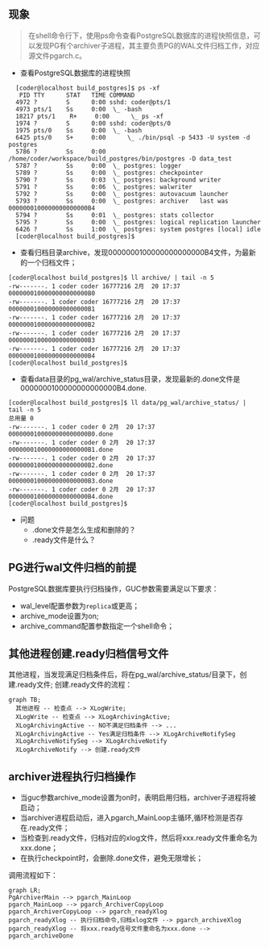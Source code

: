 ## 现象

> 在shell命令行下，使用ps命令查看PostgreSQL数据库的进程快照信息，可以发现PG有个archiver子进程，其主要负责PG的WAL文件归档工作，对应源文件pgarch.c。

- 查看PostgreSQL数据库的进程快照

```shell
  [coder@localhost build_postgres]$ ps -xf
   PID TTY      STAT   TIME COMMAND
  4972 ?        S      0:00 sshd: coder@pts/1
  4973 pts/1    Ss     0:00  \_ -bash
  18217 pts/1    R+     0:00      \_ ps -xf
  1974 ?        S      0:00 sshd: coder@pts/0
  1975 pts/0    Ss     0:00  \_ -bash
  6425 pts/0    S+     0:00      \_ ./bin/psql -p 5433 -U system -d postgres
  5786 ?        Ss     0:00 /home/coder/workspace/build_postgres/bin/postgres -D data_test
  5787 ?        Ss     0:00  \_ postgres: logger   
  5789 ?        Ss     0:00  \_ postgres: checkpointer   
  5790 ?        Ss     0:03  \_ postgres: background writer   
  5791 ?        Ss     0:06  \_ postgres: walwriter   
  5792 ?        Ss     0:00  \_ postgres: autovacuum launcher   
  5793 ?        Ss     0:00  \_ postgres: archiver   last was 0000000100000000000000B4
  5794 ?        Ss     0:01  \_ postgres: stats collector   
  5795 ?        Ss     0:00  \_ postgres: logical replication launcher   
  6426 ?        Ss     1:00  \_ postgres: system postgres [local] idle
  [coder@localhost build_postgres]$
```

- 查看归档目录archive，发现0000000100000000000000B4文件，为最新的一个归档文件；

```shell
[coder@localhost build_postgres]$ ll archive/ | tail -n 5
-rw-------. 1 coder coder 16777216 2月  20 17:37 0000000100000000000000B0
-rw-------. 1 coder coder 16777216 2月  20 17:37 0000000100000000000000B1
-rw-------. 1 coder coder 16777216 2月  20 17:37 0000000100000000000000B2
-rw-------. 1 coder coder 16777216 2月  20 17:37 0000000100000000000000B3
-rw-------. 1 coder coder 16777216 2月  20 17:37 0000000100000000000000B4
[coder@localhost build_postgres]$
```

- 查看data目录的pg_wal/archive_status目录，发现最新的.done文件是0000000100000000000000B4.done.

```
[coder@localhost build_postgres]$ ll data/pg_wal/archive_status/ | tail -n 5
总用量 0
-rw-------. 1 coder coder 0 2月  20 17:37 0000000100000000000000B0.done
-rw-------. 1 coder coder 0 2月  20 17:37 0000000100000000000000B1.done
-rw-------. 1 coder coder 0 2月  20 17:37 0000000100000000000000B2.done
-rw-------. 1 coder coder 0 2月  20 17:37 0000000100000000000000B3.done
-rw-------. 1 coder coder 0 2月  20 17:37 0000000100000000000000B4.done
[coder@localhost build_postgres]$
```

- 问题
  - .done文件是怎么生成和删除的？
  - .ready文件是什么？

## PG进行wal文件归档的前提

PostgreSQL数据库要执行归档操作，GUC参数需要满足以下要求：

- wal_level配置参数为`replica`或更高；
- archive_mode设置为on;
- archive_command配置参数指定一个shell命令；

## 其他进程创建.ready归档信号文件

其他进程，当发现满足归档条件后，将在pg_wal/archive_status/目录下，创建.ready文件;
创建.ready文件的流程：

```mermaid
graph TB;
  其他进程 -- 检查点 --> XLogWrite;
  XLogWrite -- 检查点 --> XLogArchivingActive;
  XLogArchivingActive -- NO不满足归档条件 --> ...
  XLogArchivingActive -- Yes满足归档条件 --> XLogArchiveNotifySeg
  XLogArchiveNotifySeg --> XLogArchiveNotify
  XLogArchiveNotify --> 创建.ready文件
```

## archiver进程执行归档操作

- 当guc参数archive_mode设置为on时，表明启用归档，archiver子进程将被启动；
- 当archiver进程启动后，进入pgarch_MainLoop主循环,循环检测是否存在.ready文件；
- 当检查到.ready文件，归档对应的xlog文件，然后将xxx.ready文件重命名为xxx.done；
- 在执行checkpoint时，会删除.done文件，避免无限增长；

调用流程如下：

```mermaid
graph LR;
PgArchiverMain --> pgarch_MainLoop
pgarch_MainLoop --> pgarch_ArchiverCopyLoop
pgarch_ArchiverCopyLoop --> pgarch_readyXlog
pgarch_readyXlog -- 执行归档命令,归档xlog文件 --> pgarch_archiveXlog
pgarch_readyXlog -- 将xxx.ready信号文件重命名为xxx.done --> pgarch_archiveDone
```